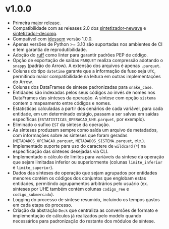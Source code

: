 # v1.0.0
- Primeira major release.
- Compatibilidade com as releases 2.0 dos [sintetizador-newave](https://github.com/rjmalves/sintetizador-newave) e [sintetizador-decomp](https://github.com/rjmalves/sintetizador-decomp).
- Compatível com [idessem](https://github.com/rjmalves/idessem) versão 1.0.0.
- Apenas versões de Python >= 3.10 são suportadas nos ambientes de CI e tem garantia de reprodutibilidade.
- Adoção do [ruff](https://github.com/astral-sh/ruff) como linter para garantir padrões PEP de código.
- Opção de exportação de saídas `PARQUET` realiza compressão adotando o `snappy` (padrão do Arrow). A extensão dos arquivos é apenas `.parquet`.
- Colunas do tipo `datetime` garante que a informação de fuso seja `UTC`, permitindo maior compatibilidade na leitura em outras implementações do Arrow. 
- Colunas dos DataFrames de síntese padronizadas para `snake_case`.
- Entidades são indexadas pelos seus códigos ao invés de nomes nos DataFrames das sínteses da operação. A síntese com opção `sistema` contem o mapeamento entre códigos e nomes.
- Estatísticas calculadas a partir dos cenários de cada variável, para cada entidade, em um determinado estágio, passam a ser salvas em saídas específicas (`ESTATISTICAS_OPERACAO_UHE.parquet`, por exemplo).
- Eliminado o sufixo `EST` da síntese da operação. 
- As sínteses produzem sempre como saída um arquivo de metadados, com informações sobre as sínteses que foram geradas (`METADADOS_OPERACAO.parquet`, `METADADOS_SISTEMA.parquet`, etc.).
- Implementado suporte para uso do caractere de `wildcard` (`*`) na especificação das sínteses desejadas via CLI.
- Implementado o cálculo de limites para variáveis da síntese da operação que sejam limitadas inferior ou superiormente (colunas `limite_inferior` e `limite_superior`).
- Dados das sínteses de operação que sejam agrupados por entidades menores contém os códigos dos conjuntos que englobam estas entidades, permitindo agrupamentos arbitrários pelo usuário (ex. sínteses por UHE também contém colunas `codigo_ree` e `codigo_submercado`).
- Logging do processo de síntese resumido, incluindo os tempos gastos em cada etapa do processo.
- Criação da abstração `Deck` que centraliza as conversões de formato e implementação de cálculos já realizados pelo modelo quando necessários para padronização do restante dos módulos de síntese.
